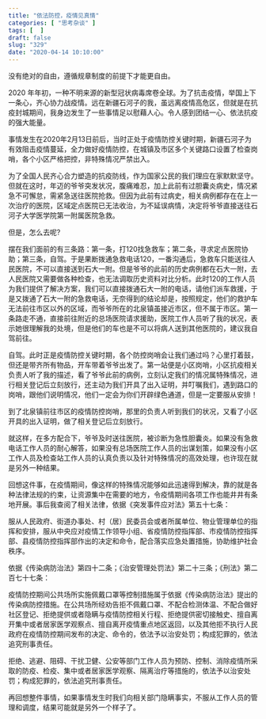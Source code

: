 ```yaml
---
title: "依法防控，疫情见真情"
categories: [ "思考杂谈" ]
tags: [  ]
draft: false
slug: "329"
date: "2020-04-14 10:10:00"
---
```


没有绝对的自由，遵循规章制度的前提下才能更自由。

2020 年年初，一种不明来源的新型冠状病毒席卷全球。为了抗击疫情，举国上下一条心，齐心协力战疫情。远在新疆石河子的我，虽远离疫情高危区，但就是在抗疫封城期间，我身边发生了一些事情足以慰藉人心。令人感到团结一心、依法抗疫的强大能量。

事情发生在2020年2月13日前后，当时正处于疫情防控关键时期，新疆石河子为有效阻击疫情蔓延，全力做好疫情防控，在城镇及市区多个关键路口设置了检查岗哨，各个小区严格把控，非特殊情况严禁出入。

为了全国人民齐心合力塑造的抗疫防线，作为国家公民的我们理应在家默默坚守。但就在这时，年迈的爷爷突发状况，腹痛难忍，加上此前有过胆囊炎病史，情况紧急不可懈怠，需紧急送往医院抢救。但因为此前有过病史，相关病例都存在在上一次治疗的医院，区域定点医院已无法收治，为不延误病情，决定将爷爷直接送往石河子大学医学院第一附属医院急救。

但是，怎么去呢?

摆在我们面前的有三条路：第一条，打120找急救车；第二条，寻求定点医院协助；第三条，自驾。于是果断拨通急救电话120，一番沟通后，急救车只能送往人民医院，不可以直接送到石大一附。但是爷爷的此前的历史病例都在石大一附，去人民医院又需要做各种检查，也无法调取历史资料对比分析。此时120的工作人员为我们提供了解决方案，我们可以直接拨通石大一附的电话，请他们派车救援，于是又拨通了石大一附的急救电话，无奈得到的结论却是，按照规定，他们的救护车无法前往市区以外的区域，而爷爷所在的北泉镇虽接近市区，但不属于市区。第一条路走不通，直接前往附近的总场医院请求援助，医院工作人员听了我的状况，表示她很理解我的处境，但是他们的车也是不可以将病人送到其他医院的，建议我自驾前往。

自驾。此时正是疫情防控关键时期，各个防控岗哨会让我们通过吗？心里打着鼓，但还是带齐所有物品，开车带着爷爷出发了。第一站便是小区岗哨，小区抗疫相关负责人听了我的描述，看了爷爷此前的病例，立刻认定我们的情况属特殊情况，进行相关登记后立刻放行，还主动为我们开具了出入证明，并叮嘱我们，遇到路口的岗哨，跟他们说明情况，他们一定会为你们开辟绿色通道，但是一定要服从安排！

到了北泉镇前往市区的疫情防控岗哨，那里的负责人听到我们的状况，又看了小区开具的出入证明，做了相关登记后立刻放行。

就这样，在多方配合下，爷爷及时送往医院，被诊断为急性胆囊炎。如果没有急救电话工作人员的耐心解答，如果没有总场医院工作人员的出谋划策，如果没有小区工作人员及检查站工作人员的认真负责以及针对特殊情况的高效处理，也许现在就是另外一种结果。

回想这件事，在疫情期间，像这样的特殊情况能够如此迅速得到解决，靠的就是各种法律法规的约束，让资源集中在需要的地方，令疫情期间各项工作也能井井有条地开展。事后我查阅了相关法律，依据《突发事件应对法》第五十七条：

服从人民政府、街道办事处、村（居）民委员会或者所属单位、物业管理单位的指挥和安排，服从中央应对疫情工作领导小组、省疫情防控指挥部、市疫情防控指挥部、县疫情防控指挥部作出的决定和命令，配合落实应急处置措施，协助维护社会秩序。

依据《传染病防治法》第四十二条；《治安管理处罚法》第二十三条；《刑法》第二百七十七条：

疫情防控期间公共场所实施佩戴口罩等控制措施属于依据《传染病防治法》提出的传染病防控措施。在公共场所经劝告拒不佩戴口罩、不配合检测体温、不配合做好社区登记、拒绝提供或者隐瞒与疫情防控相关行程、拒绝提供密切接触史、擅自离开集中或者居家医学观察点、擅自离开疫情重点地区返回，以及其他拒不执行人民政府在疫情防控期间发布的决定、命令的，依法予以治安处罚；构成犯罪的，依法追究刑事责任。

拒绝、逃避、阻碍、干扰卫健、公安等部门工作人员为预防、控制、消除疫情所采取的防疫、检疫、集中或者居家医学观察、隔离治疗等措施的，依法予以治安处罚；构成犯罪的，依法追究刑事责任。

再回想整件事情，如果事情发生时我们向相关部门隐瞒事实，不服从工作人员的管理和调度，结果可能就是另外一个样子了。